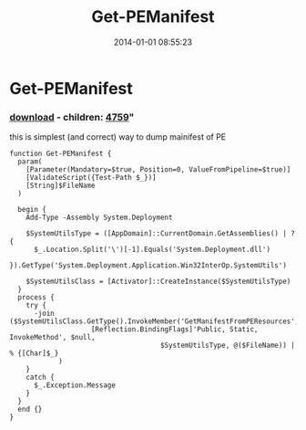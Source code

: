 ﻿---
pid:            4756
parent:         0
children:       4759
poster:         greg zakharov
title:          Get-PEManifest
date:           2014-01-01 08:55:23
format:         posh
---

# Get-PEManifest

### [download](4756.ps1) - children: [4759](4759.md)"

this is simplest (and correct) way to dump mainifest of PE

```posh
function Get-PEManifest {
  param(
    [Parameter(Mandatory=$true, Position=0, ValueFromPipeline=$true)]
    [ValidateScript({Test-Path $_})]
    [String]$FileName
  )
  
  begin {
    Add-Type -Assembly System.Deployment
    
    $SystemUtilsType = ([AppDomain]::CurrentDomain.GetAssemblies() | ? {
      $_.Location.Split('\')[-1].Equals('System.Deployment.dll')
    }).GetType('System.Deployment.Application.Win32InterOp.SystemUtils')
    
    $SystemUtilsClass = [Activator]::CreateInstance($SystemUtilsType)
  }
  process {
    try {
      -join ($SystemUtilsClass.GetType().InvokeMember('GetManifestFromPEResources',
                    [Reflection.BindingFlags]'Public, Static, InvokeMethod', $null,
                                     $SystemUtilsType, @($FileName)) | % {[Char]$_}
            )
    }
    catch {
      $_.Exception.Message
    }
  }
  end {}
}
```
